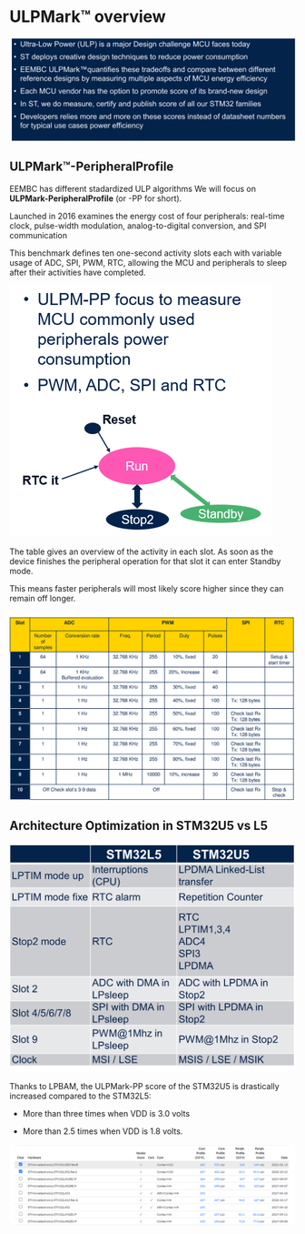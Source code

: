 # ULPMark™ overview

![theory1](./img/28.png)


## ULPMark™-PeripheralProfile

EEMBC has different stadardized ULP algorithms
We will focus on  **ULPMark-PeripheralProfile** (or -PP for short).

Launched in 2016 examines the energy cost of four
peripherals: real-time clock, pulse-width modulation,
analog-to-digital conversion, and SPI communication

This benchmark defines ten one-second activity slots
each with variable usage of ADC, SPI, PWM, RTC,
allowing the MCU and peripherals to sleep after their
activities have completed.

![theory1](./img/30.png)


The table gives an overview of the activity in each slot.
As soon as the device finishes the peripheral operation
for that slot it can enter Standby mode.

This means faster peripherals will most likely score
higher since they can remain off longer.

![theory1](./img/31.png)

## Architecture Optimization in STM32U5 vs L5

![theory1](./img/3232.png)

<p>

</p>

<ainfo>
Thanks to LPBAM, the ULPMark-PP score of the STM32U5
is drastically increased compared to the STM32L5:

- More than three times when VDD is 3.0 volts
  
- More than 2.5 times when VDD is 1.8 volts.
</ainfo> 

![theory1](./img/33.png)